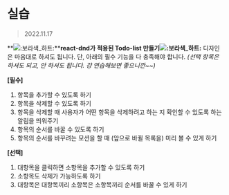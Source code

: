 # 실습

> 2022.11.17

**![:보라색_하트:](https://a.slack-edge.com/production-standard-emoji-assets/14.0/google-medium/1f49c.png)****react-dnd가 적용된 Todo-list 만들기![:보라색_하트:](https://a.slack-edge.com/production-standard-emoji-assets/14.0/google-medium/1f49c.png)**
디자인은 마음대로 하셔도 됩니다. 단, 아래의 필수 기능을 다 충족해야 합니다.
*(선택 항목은 하셔도 되고, 안 하셔도 됩니다. 걍 연습해보면 좋으니깐~~)*

**[필수]**

1. 항목을 추가할 수 있도록 하기
2. 항목을 삭제할 수 있도록 하기
3. 항목을 삭제할 때 사용자가 어떤 항목을 삭제하려고 하는 지 확인할 수 있도록 하는 알림을 띄워주기
4. 항목의 순서를 바꿀 수 있도록 하기
5. 항목의 순서를 바꾸려는 모션을 할 때 (앞으로 바뀔 목록을) 미리 볼 수 있게 하기

**[선택]**

1. 대항목을 클릭하면 소항목을 추가할 수 있도록 하기
2. 소항목도 삭제가 가능하도록 하기
3. 대항목은 대항목끼리 소항목은 소항목끼리 순서를 바꿀 수 있게 하기
